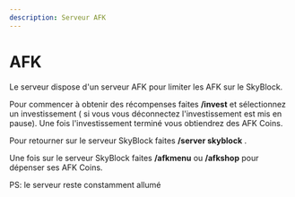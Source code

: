```yaml
---
description: Serveur AFK
---
```


# AFK

Le serveur dispose d'un serveur AFK pour limiter les AFK sur le SkyBlock.

Pour commencer à obtenir des récompenses faites **/invest** et sélectionnez un investissement \( si vous vous déconnectez l'investissement est mis en pause\). Une fois l'investissement terminé vous obtiendrez des AFK Coins.

Pour retourner sur le serveur SkyBlock faites **/server skyblock** .



Une fois sur le serveur SkyBlock faites **/afkmenu** ou **/afkshop** pour dépenser ses AFK Coins.



PS: le serveur reste constamment allumé 

